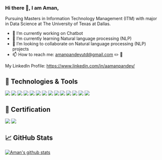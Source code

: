 ### Hi there 👋, I am Aman,

Pursuing Masters in Information Technology Management (ITM) with major in Data Science at The University of Texas at Dallas.

- 🔭 I’m currently working on Chatbot
- 🌱 I’m currently learning Natural language processing (NLP)
- 👯 I’m looking to collaborate on Natural language processing (NLP) projects
- 📫 How to reach me: amanpandeyutd@gmail.com ✏️ 	📧

<!-- Actual text -->

My LinkedIn Profile: https://www.linkedin.com/in/aamanpandey/

<!-- Icons -->



## 🔧 Technologies & Tools
![](https://img.shields.io/badge/OS-Linux-informational?style=flat&logo=linux&logoColor=white&color=2bbc8a)
![](https://img.shields.io/badge/OS-Windows-informational?style=flat&logo=windows&logoColor=white&color=2bbc8a)
![](https://img.shields.io/badge/Code-Python-informational?style=flat&logo=python&logoColor=white&color=2bbc8a)
![](https://img.shields.io/badge/Code-JavaScript-informational?style=flat&logo=javascript&logoColor=white&color=2bbc8a)
![](https://img.shields.io/badge/Code-JAVA-informational?style=flat&logo=java&logoColor=white&color=2bbc8a)
![](https://img.shields.io/badge/Code-C++-informational?style=flat&logo=C&logoColor=white&color=2bbc8a)
![](https://img.shields.io/badge/Database-MySQL-informational?style=flat&logo=gnu-bash&logoColor=white&color=2bbc8a)
![](https://img.shields.io/badge/Database-SQL-informational?style=flat&logo=gnu-bash&logoColor=white&color=2bbc8a)
![](https://img.shields.io/badge/Database-PostgreSQL-informational?style=flat&logo=postgresql&logoColor=white&color=2bbc8a)
![](https://img.shields.io/badge/Database-MongoDB-informational?style=flat&logo=MongoDB&logoColor=white&color=2bbc8a)
![](https://img.shields.io/badge/Tools-jSonar-informational?style=flat&logo=jSonar&logoColor=white&color=2bbc8a)
![](https://img.shields.io/badge/Data_Visualization-Tableau-informational?style=flat&logo=Tableau&logoColor=white&color=2bbc8a)
![](https://img.shields.io/badge/Data_Visualization-PowerBI-informational?style=flat&logo=PowerBI&logoColor=white&color=2bbc8a)
![](https://img.shields.io/badge/Analysis_Tool-SAS-informational?style=flat&logo=SAS&logoColor=white&color=2bbc8a)



## 	📄 Certification
![](https://img.shields.io/badge/AWS-AWS_Certified_Cloud_Practitioner-informational?style=flat&logo=Amazon&logoColor=white&color=2bbc8a)
![](https://img.shields.io/badge/Tableau-Tableau_Analyst-informational?style=flat&logo=Tableau&logoColor=white&color=2bbc8a)


## &#x1f4c8; GitHub Stats
[![Aman's github stats](https://github-readme-stats.vercel.app/api?username=aamanpandey)](https://github.com/aamanpandey/github-readme-stats&show_icons=true)


